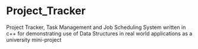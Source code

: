 # Project_Tracker
Project Tracker, Task Management and Job Scheduling System written in c++ for demonstrating use of Data Structures in real world applications as a university mini-project
